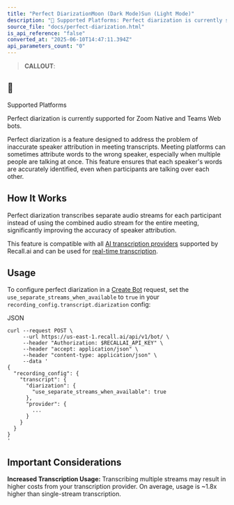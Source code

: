```yaml
---
title: "Perfect DiarizationMoon (Dark Mode)Sun (Light Mode)"
description: "📘 Supported Platforms: Perfect diarization is currently supported for Zoom Native and Teams Web bots. Perfect diarization is a feature designed to address the problem of inaccurate speaker attribution in meeting transcripts. Meeting platforms can sometimes attribute words to the wrong speaker, espe..."
source_file: "docs/perfect-diarization.html"
is_api_reference: "false"
converted_at: "2025-06-10T14:47:11.394Z"
api_parameters_count: "0"
---
```

> **CALLOUT**:

## 📘

Supported Platforms

Perfect diarization is currently supported for Zoom Native and Teams Web bots.

Perfect diarization is a feature designed to address the problem of inaccurate speaker attribution in meeting transcripts. Meeting platforms can sometimes attribute words to the wrong speaker, especially when multiple people are talking at once. This feature ensures that each speaker's words are accurately identified, even when participants are talking over each other.

## How It Works

[](#how-it-works)

Perfect diarization transcribes separate audio streams for each participant instead of using the combined audio stream for the entire meeting, significantly improving the accuracy of speaker attribution.

This feature is compatible with all [AI transcription providers](/docs/ai-transcription#ai-transcription-providers.md) supported by Recall.ai and can be used for [real-time transcription](/docs/real-time-transcription.md).

## Usage

[](#usage)

To configure perfect diarization in a [Create Bot](/reference/bot_create.md) request, set the `use_separate_streams_when_available` to `true` in your `recording_config.transcript.diarization` config:

JSON

```
curl --request POST \
     --url https://us-east-1.recall.ai/api/v1/bot/ \
     --header "Authorization: $RECALLAI_API_KEY" \
     --header "accept: application/json" \
     --header "content-type: application/json" \
     --data '
{
  "recording_config": {
    "transcript": {
      "diarization": {
        "use_separate_streams_when_available": true
      },
      "provider": {
        ...
      }
    }
  }
}
'

```

## Important Considerations

[](#important-considerations)

**Increased Transcription Usage:** Transcribing multiple streams may result in higher costs from your transcription provider. On average, usage is ~1.8x higher than single-stream transcription.
